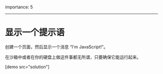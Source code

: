 importance: 5

---

# 显示一个提示语

创建一个页面，然后显示一个消息 “I'm JavaScript!”。

在沙箱中或者在你的硬盘上做这件事都无所谓，只要确保它能运行起来。

[demo src="solution"]
